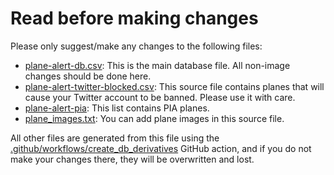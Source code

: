 # Read before making changes

Please only suggest/make any changes to the following files:

- [plane-alert-db.csv](plane-alert-db.csv): This is the main database file. All non-image changes should be done here.
- [plane-alert-twitter-blocked.csv](plane-alert-twitter-blocked.txt): This source file contains planes that will cause your Twitter account to be banned. Please use it with care.
- [plane-alert-pia](plane-alert-pia): This list contains PIA planes.
- [plane_images.txt](plane_images.txt): You can add plane images in this source file.

All other files are generated from this file using the [.github/workflows/create_db_derivatives](.github/workflows/create_db_derivatives) GitHub action, and if you do not make your changes there, they will be overwritten and lost.
